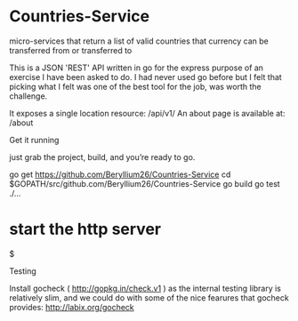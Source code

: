 # Countries-Service
micro-services that return a list of valid countries that currency can be transferred from or transferred to

This is a JSON 'REST' API written in go for the express purpose of an exercise I have been asked to do. I had never used go before but I felt that picking what I felt was one of the best tool for the job, was worth the challenge.

It exposes a single location resource:  /api/v1/
An about page is available at: /about



Get it running

just grab the project, build, and you’re ready to go.

go get https://github.com/Beryllium26/Countries-Service
cd $GOPATH/src/github.com/Beryllium26/Countries-Service
go build
go test ./...


# start the http server
$


Testing

Install gocheck ( http://gopkg.in/check.v1 ) as the internal testing library is relatively slim, and we could do with some of the nice fearures that gocheck provides: http://labix.org/gocheck





